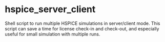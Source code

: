 # hspice_server_client

Shell script to run multiple HSPICE simulations in server/client mode.
This script can save a time for license check-in and check-out, and 
especially useful for small simulation with multiple runs.
